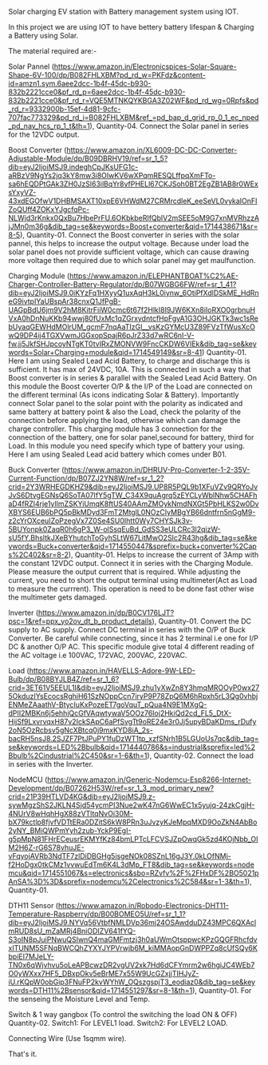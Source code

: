 Solar charging EV station with Battery management system using IOT.

In this project we are using IOT to have bettery battery lifespan & Charging a Battery using Solar.

The material required are:-

Solar Pannel (https://www.amazon.in/Electronicspices-Solar-Square-Shape-6V-100/dp/B082FHLXBM?pd_rd_w=PKFdz&content-id=amzn1.sym.6aee2dcc-1b4f-45dc-b930-832b2221cce0&pf_rd_p=6aee2dcc-1b4f-45dc-b930-832b2221cce0&pf_rd_r=VQE5MTNKQYKBGA3Z02WF&pd_rd_wg=0Rpfs&pd_rd_r=9332900b-15ef-4d81-9cfc-707fac773329&pd_rd_i=B082FHLXBM&ref_=pd_bap_d_grid_rp_0_1_ec_nped_pd_nav_hcs_rp_1_t&th=1), Quantity-04. Connect the Solar panel in series for the 12VDC output.

Boost Converter (https://www.amazon.in/XL6009-DC-DC-Converter-Adjustable-Module/dp/B09DBRHV19/ref=sr_1_5?dib=eyJ2IjoiMSJ9.indeghCpJKsUFG1c-aRBzV9NgYs2jq3kY8mw3i8OIwKV6wXPqmRESQLffpqXmFTo-sa6hEQDPtGAk3ZH0JzSl63ilBqYr8vfPHELl67CKJSoh0BT2EgZB1AB8r0WExsYxyVZ-43xdEGOfwV1DHBMSAXT10xpE6VHWdM27CRMrcdleK_eeSeVL0vykaIOnFIZoQUff4ZOKxYJgcfqPc-NLWjd3rKnkx0QxBu7HbePrFU.6OKbkbeRIfQblV2mSEE5oM9G7xnMVRhzzAjJMn0m36g&dib_tag=se&keywords=Boost+converter&qid=1714438671&sr=8-5), Quantity-01. Connect the Boost converter in series with the solar pannel, this helps to increase the output voltage. Because under load the solar panel does not provide sufficient voltage, which can cause drawing more voltage then required due to which solar panel may get maulfunction.

Charging Module (https://www.amazon.in/ELEPHANTBOAT%C2%AE-Charger-Controller-Battery-Regulator/dp/B07WGBG6FW/ref=sr_1_41?dib=eyJ2IjoiMSJ9.0iKYzFq1HXyyQ1uxAqH3kL0iynw_6OtiPfXdlDSkME_HdRneG9ivtpIYaUBspAr38cnxQ1JfPgB-UAGpBdU6jm9V2hM8KitrFiiW0cmc6t67f2HlkI8I9JW6KXn8iIoRXO0grbnuHVxA0hDnNuKKb94wwj80fUxMc1qZGrxydntcfHpFgyA1G3OHJGKTk3wc1sRebUyaqGEWHdMOlrUM_gcmF7nqAaTIzGI__vsKzGYMcU3Z89FVzTfWusXcOwQ9DP4ij4TGXVwmJGGxopSpajR6pJrZ33d7wRC6nI-V-fw.jj5JkfSHJpcoyNTgKT0tvIRxZMONVW9FncCKDW6VIEk&dib_tag=se&keywords=Solar+Charging+module&qid=1714549149&sr=8-41) Quantity-01. Here I am using Sealed Lead Acid Battery, to charge and discharge this is sufficient. It has max of 24VDC, 10A. This is connected in such a way that Boost converter is in series & parallel with the Sealed Lead Acid Battery. On this module the Boost coverter O/P & the I/P of the Load are connected on the different terminal (As icons indicating Solar & Battery). Importantly connect Solar panel to the solar point with the polarity as indicated and same battery at battery point & also the Load, check the polarity of the connection before applying the load, otherwise which can damage the charge controller. This charging module has 3 connection for the connection of the battery, one for solar panel,secound for battery, third for Load. In this module you need specify which type of battery your using. Here I am using Sealed Lead acid battery which comes under B01.

Buck Converter (https://www.amazon.in/DHRUV-Pro-Converter-1-2-35V-Current-Function/dp/B07ZJ2YN8W/ref=sr_1_2?crid=2Y3WRHEGDKHZ9&dib=eyJ2IjoiMSJ9.UP8R5PQL9b1XFuVZv9QRYoJvJvS6DtvgEGNsQ6SoTA07IfY5gTW_C34X9quAgrq5zEYCLyWblNhw5CHAFhaD4fRZl4rje1ylImZSKYiUmqK8ftUS40AAmZMOykNmdNXGt5PbHLKS2w0DvXBYS6EUB6bPQ5pBkMDyd3FmT2MtglL0NOzCIyMBgYB66dntfrn5nGgM9-z2cYrOXceuIZoPzegVx7Z0Se4SU0Ihtt0Wy7CHYSJk3v-5BUYonpk0ZaqR0h6gP3_W-olSsqEuBd_GdSS3eULCRc3l2qizW-sU5fY.BhsltkJXeBYhutchToGyhSLtW67LitMwO2SIc2R43hg&dib_tag=se&keywords=Buck+converter&qid=1714550447&sprefix=buck+converter%2Caps%2C402&sr=8-2), Quantity-01. Helps to increase the current of 3Amp with the constant 12VDC output. Connect it in series with the Charging Module. Please measure the output current that is required. While adjusting the current, you need to short the output terminal using multimeter(Act as Load to measure the currrent). This operation is need to be done fast other wise the multimeter gets damaged.

Inverter (https://www.amazon.in/dp/B0CV176LJT?psc=1&ref=ppx_yo2ov_dt_b_product_details), Quantity-01. Convert the DC supply to AC supply. Connect DC terminal in series with the O/P of Buck Converter. Be careful while connecting, since it has 2 terminal i.e one for I/P DC & another O/P AC. This specific module give total 4 different reading of the AC voltage i.e 100VAC, 172VAC, 200VAC, 220VAC.

Load (https://www.amazon.in/HAVELLS-Adore-9W-LED-Bulb/dp/B08BYJLB4Z/ref=sr_1_6?crid=3ET61V5EEUL1I&dib=eyJ2IjoiMSJ9.zhu1yXwZn8Y3hmqMROOyP0wx275OkduzIYsEcocsRghiH61SzNOppCcn7iryP9P78ZpQ6M6hRpxh5rL3Qg0vhbjENMeZAaathV-BtycIuKxPozeET7goVquT_pQua4N9E1MXgQ-dPII2MBKn6j5ehhjQcGfVAqwtywaV5OOz76Ioj2HkiQd2cd_FL5_DtX-HijSf9LxvrvqxH87v2IckSApC6aPfSvgTt9oRE24e3r0Jj5upyBDaKDms_rDufy2oN5OzRcbsv5gNcXBtcq0j9mxKYD8iA_2s-bacRH5nsJ8.2SJZF7PtJPuPY1fuDzWT1tp_xzfSNrh1B5LGUoUs7qc&dib_tag=se&keywords=LED%2Bbulb&qid=1714440786&s=industrial&sprefix=led%2Bbulb%2Cindustrial%2C450&sr=1-6&th=1), Quantity-02. Connect the load in series with the Inverter.

NodeMCU (https://www.amazon.in/Generic-Nodemcu-Esp8266-Internet-Development/dp/B07262H53W/ref=sr_1_3_mod_primary_new?crid=21P39HTLVD4KG&dib=eyJ2IjoiMSJ9.z-sywMgzShS2JKLN4Sjd54ycmPI3Nue2wK47nG6WwEC1x5yujq-24zkCgjH-4NUrV8wHqhHgX88zVTltqNvOi30M-bX79kctlp8fjvfVDTtERa0DZitS6kW8PRn3uJvzyKJeMpqMXD9OoZkN4AbBo2yNY_BMiQWPmYyh2zub-YckP9EgI-g5pMpN81FHrECeusrEKMYfKz84bmLPTcLFCVSJZpOwqGk5zd4KOjNbb_OIM2H6Z-rG6S78vhuJE-vFqyojAVRb3NdTF7zlDiDBGHg5isgeNOk08SZnL16gJ3Y.0kLOfNMj-f2HoDgx0tkCMz1vvwuEdTm6K4L3dMp_FT8&dib_tag=se&keywords=nodemcu&qid=1714551067&s=electronics&sbo=RZvfv%2F%2FHxDF%2BO5021pAnSA%3D%3D&sprefix=nodemcu%2Celectronics%2C584&sr=1-3&th=1), Quantity-01.

DTH11 Sensor (https://www.amazon.in/Robodo-Electronics-DHT11-Temperature-Raspberry/dp/B00BOMEO5U/ref=sr_1_1?dib=eyJ2IjoiMSJ9.NYVq56VtbfNMLDVp36mj24OSAwdduDZ43MPC6QXAclmRUD8sU_mZaMRj4BniODIZV641fYQ-S3oIN8pJuiPNwuQSIwnQ4maGMFmtzj3h0aUWmOtsppwcKPzGQGFRhcfdvxITUNM5SFNqBWCQhZYXYJYPVrwjb6M_kiMMAopGnDWPPZq8cUfSQy6KbpiEI7MJeLY-TN0x6qWjvhvu5oLeAPBcwzDR2vgUV2xk7Hd6dCFYmrm2w6hgiJC4WEb7O0yWXxx7HF5_DBxpOkv5eBrME7x55W9UcGZxjjTIHJyZ-iU.rKQpW0obGip3FNuFP2kvWYhW_OQszgspjT3_eodiaz0&dib_tag=se&keywords=DTH11%2Bsensor&qid=1714551297&sr=8-1&th=1), Quantity-01. For the senseing the Moisture Level and Temp. 

Switch & 1 way gangbox (To control the switching the load ON & OFF) Quantity-02. Switch1: For LEVEL1 load. Switch2: For LEVEL2 LOAD.

Connecting Wire (Use 1sqmm wire).

That's it.
